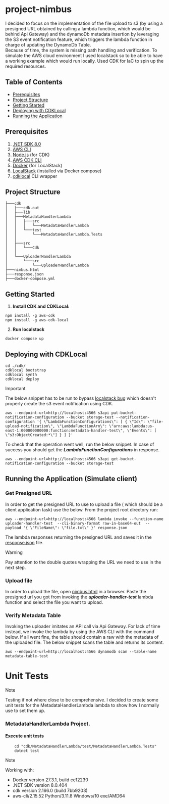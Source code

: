 # project-nimbus

I decided to focus on the implementation of the file upload to s3 (by using a presigned URL obtained by calling a lambda function,
which would be behind Api Gateway) and the dynamoDb metadata insertion by leveraging the S3 event notification feature, 
which triggers the lambda function in charge of updating the DynamoDb Table.  
Because of time, the system is missing path handling and verification.
To simulate the AWS cloud environment I used localstack so to be able to have a working example which would run locally.
Used CDK for IaC to spin up the required resources.

## Table of Contents
- [Prerequisites](#prerequisites)
- [Project Structure](#project-structure)
- [Getting Started](#getting-started)
- [Deploying with CDKLocal](#deploying-with-cdklocal)
- [Running the Application](#running-the-application)

## Prerequisites

1. [.NET SDK 8.0](https://dotnet.microsoft.com/download/dotnet/8.0)
2. [AWS CLI](https://docs.aws.amazon.com/cli/latest/userguide/getting-started-install.html)
3. [Node.js](https://nodejs.org/) (for CDK)
4. [AWS CDK CLI](https://docs.aws.amazon.com/cdk/latest/guide/cli.html)
5. [Docker](https://docs.docker.com/get-docker/) (for LocalStack)
6. [LocalStack](https://localstack.cloud/) (installed via Docker compose)
7. [cdklocal](https://github.com/localstack/aws-cdk-local) CLI wrapper

## Project Structure

```
├───cdk
│   ├───cdk.out
│   ├───lib
│   ├───MetadataHandlerLambda
│   │   ├───src
│   │   │   └───MetadataHandlerLambda
│   │   └───test
│   │       └───MetadataHandlerLambda.Tests
│   │           
│   ├───src
│   │   └───Cdk
│   │      
│   └───UploaderHandlerLambda
│       └───src
│           └───UploaderHandlerLambda
├───nimbus.html
├───response.json
├───docker-compose.yml
```


## Getting Started

1. **Install CDK and CDKLocal:**

```shell
npm install -g aws-cdk
npm install -g aws-cdk-local
```

2. **Run localstack**

```shell
docker compose up
```

## Deploying with CDKLocal

```shell
cd ./cdk/
cdklocal bootstrap
cdklocal synth
cdklocal deploy
```

> [!IMPORTANT]  
> The below snippet has to be run to bypass [localstack bug](https://stackoverflow.com/questions/78311472/aws-cdk-create-s3-event-notification-to-sqs-message-in-localstack) which doesn't properly create the s3 event notification using CDK. 

```shell
aws --endpoint-url=http://localhost:4566 s3api put-bucket-notification-configuration --bucket storage-test --notification-configuration '{ \"LambdaFunctionConfigurations\": [ { \"Id\": \"file-upload-notification\", \"LambdaFunctionArn\": \"arn:aws:lambda:us-east-1:000000000000:function:metadata-handler-test\", \"Events\": [ \"s3:ObjectCreated:*\"] } ] }'                                                                                                                                                                      
```
To check that the operation went well, run the below snippet. In case of success you should get the ***LambdaFunctionConfigurations*** in response.

```shell
aws --endpoint-url=http://localhost:4566 s3api get-bucket-notification-configuration --bucket storage-test 
```
## Running the Application (Simulate client)

### Get Presigned URL

In order to get the presigned URL to use to upload a file ( which should be a client application task) use the below.
From the project root directory run:

```shell
aws --endpoint-url=http://localhost:4566 lambda invoke --function-name uploader-handler-test  --cli-binary-format raw-in-base64-out  --payload '{ \"FileName\": \"file.txt\" }' response.json
```
The lambda responses returning the presigned URL and saves it in the [response.json](response.json) file.

> [!WARNING]  
> Pay attention to the double quotes wrapping the URL we need to use in the next step.

### Upload file

In order to upload the file, open [nimbus.html](nimbus.html) in a browser. Paste the presigned url you got from invoking the ***uploader-handler-test*** lambda function and select the file you want to upload. 

### Verify Metadata Table
Invoking the uploader imitates an API call via Api Gateway. For lack of time instead, we invoke the lambda by using the AWS CLI with the command below.
If all went fine, the table should contain a raw with the metadata of the uploaded file. The below snippet scans the table and returns its content.

```shell
aws --endpoint-url=http://localhost:4566 dynamodb scan --table-name metadata-table-test                                                                                                           
```

# Unit Tests

> [!NOTE]  
> Testing if not where close to be comprehensive. I decided to create some unit tests for the MetadataHandlerLambda lambda to show how I normally use to set them up.
### MetadataHandlerLambda Project.

#### Execute unit tests
```shell
    cd "cdk/MetadataHandlerLambda/test/MetadataHandlerLambda.Tests"
    dotnet test
```

> [!NOTE]  
> Working with:  
> - Docker version 27.3.1, build ce12230  
> - .NET SDK version 8.0.404  
> - cdk version 2.166.0 (build 7bb9203)   
> - aws-cli/2.15.52 Python/3.11.8 Windows/10 exe/AMD64
